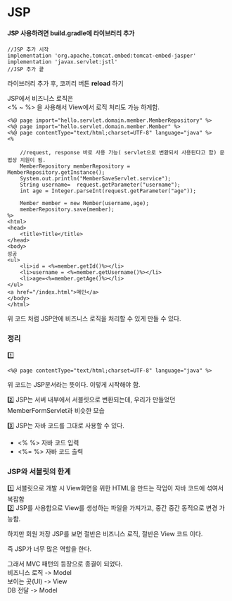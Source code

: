 # JSP

#### JSP 사용하려면 build.gradle에 라이브러리 추가

``` 코드
//JSP 추가 시작
implementation 'org.apache.tomcat.embed:tomcat-embed-jasper'
implementation 'javax.servlet:jstl'
//JSP 추가 끝
```
라이브러리 추가 후, 코끼리 버튼 **reload** 하기

JSP에서 비즈니스 로직은<br>
<% ~ %> 을 사용해서 View에서 로직 처리도 가능 하게함.

``` 코드
<%@ page import="hello.servlet.domain.member.MemberRepository" %>
<%@ page import="hello.servlet.domain.member.Member" %>
<%@ page contentType="text/html;charset=UTF-8" language="java" %>
<%

    //request, response 바로 사용 가능( servlet으로 변환되서 사용된다고 함) 문법상 지원이 됨.
    MemberRepository memberRepository = MemberRepository.getInstance();
    System.out.println("MemberSaveServlet.service");
    String username=  request.getParameter("username");
    int age = Integer.parseInt(request.getParameter("age"));

    Member member = new Member(username,age);
    memberRepository.save(member);
%>
<html>
<head>
    <title>Title</title>
</head>
<body>
성공
<ul>
    <li>id = <%=member.getId()%></li>
    <li>username = <%=member.getUsername()%></li>
    <li>age=<%=member.getAge()%></li>
</ul>
<a href="/index.html">메인</a>
</body>
</html>
```

위 코드 처럼 JSP안에 비즈니스 로직을 처리할 수 있게 만들 수 있다.

### 정리

1️⃣ 
``` 코드
<%@ page contentType="text/html;charset=UTF-8" language="java" %>
```
위 코드는 JSP문서라는 뜻이다. 이렇게 시작해야 함.

2️⃣ JSP는 서버 내부에서 서블릿으로 변환되는데, 우리가 만들었던 MemberFormServlet과 비슷한 모습

3️⃣ JSP는 자바 코드를 그대로 사용할 수 있다.<br>
- <% %> 자바 코드 입력<br>
- <%= %> 자바 코드 출력

### JSP와 서블릿의 한계
1️⃣ 서블릿으로 개발 시 View화면을 위한 HTML을 만드는 작업이 자바 코드에 섞여서 복잡함<br>
2️⃣ JSP를 사용함으로 View를 생성하는 파일을 가져가고, 중간 중간 동적으로 변경 가능함.<br>

하지만 회원 저장 JSP를 보면 절반은 비즈니스 로직, 절반은 View 코드 이다.<br>

즉 JSP가 너무 많은 역할을 한다.<br>

그래서 MVC 패턴의 등장으로 종결이 되었다. <br>
비즈니스 로직 -> Model<br>
보이는 곳(UI) -> View<br>
DB 전달 -> Model<br>

